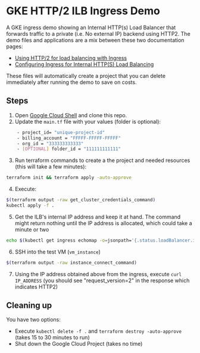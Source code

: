 # GKE HTTP/2 ILB Ingress Demo

A GKE ingress demo showing an Internal HTTP(s) Load Balancer that forwards traffic to a private (i.e. No external IP) backend using HTTP2. The demo files and applications are a mix between these two documentation pages:
- [Using HTTP/2 for load balancing with Ingress](https://cloud.google.com/kubernetes-engine/docs/how-to/ingress-http2#verifying_that_your_load_balancer_supports_http2)
- [Configuring Ingress for Internal HTTP(S) Load Balancing](https://cloud.google.com/kubernetes-engine/docs/how-to/internal-load-balance-ingress)

These files will automatically create a project that you can delete immediately after running the demo to save on costs.

## Steps
1. Open [Google Cloud Shell](https://shell.cloud.google.com) and clone this repo.
2. Update the `main.tf` file with your values (folder is optional):
```sh
    - project_id= "unique-project-id"
    - billing_account = "FFFFF-FFFFF-FFFFF"
    - org_id = "333333333333"
    - [OPTIONAL] folder_id = "111111111111" 
```
3. Run terraform commands to create a the project and needed resources (this will take a few minutes):
```sh
terraform init && terraform apply -auto-approve
```
4. Execute:
```sh
$(terraform output -raw get_cluster_credentials_command)
kubectl apply -f .
```
5. Get the ILB's internal IP address and keep it at hand. The command might return nothing until the IP address is allocated, which could take a minute or two
```sh
echo $(kubectl get ingress echomap -o=jsonpath='{.status.loadBalancer.ingress[0].ip}')
```
6. SSH into the test VM (`vm_instance`)
```sh
$(terraform output -raw instance_connect_command)
```
7. Using the IP address obtained above from the ingress, execute `curl IP_ADDRESS` (you should see "request_version=2" in the response which indicates HTTP2)

## Cleaning up
You have two options:
- Execute `kubectl delete -f .` and `terraform destroy -auto-approve` (takes 15 to 30 minutes to run)
- Shut down the Google Cloud Project (takes no time)
